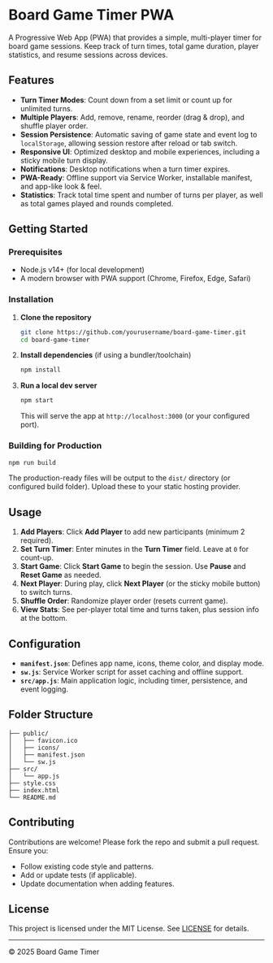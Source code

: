 # Board Game Timer PWA

A Progressive Web App (PWA) that provides a simple, multi-player timer for board game sessions. Keep track of turn times, total game duration, player statistics, and resume sessions across devices.

## Features

* **Turn Timer Modes**: Count down from a set limit or count up for unlimited turns.
* **Multiple Players**: Add, remove, rename, reorder (drag & drop), and shuffle player order.
* **Session Persistence**: Automatic saving of game state and event log to `localStorage`, allowing session restore after reload or tab switch.
* **Responsive UI**: Optimized desktop and mobile experiences, including a sticky mobile turn display.
* **Notifications**: Desktop notifications when a turn timer expires.
* **PWA-Ready**: Offline support via Service Worker, installable manifest, and app-like look & feel.
* **Statistics**: Track total time spent and number of turns per player, as well as total games played and rounds completed.

## Getting Started

### Prerequisites

* Node.js v14+ (for local development)
* A modern browser with PWA support (Chrome, Firefox, Edge, Safari)

### Installation

1. **Clone the repository**

   ```bash
   git clone https://github.com/yourusername/board-game-timer.git
   cd board-game-timer
   ```

2. **Install dependencies** (if using a bundler/toolchain)

   ```bash
   npm install
   ```

3. **Run a local dev server**

   ```bash
   npm start
   ```

   This will serve the app at `http://localhost:3000` (or your configured port).

### Building for Production

```bash
npm run build
```

The production-ready files will be output to the `dist/` directory (or configured build folder). Upload these to your static hosting provider.

## Usage

1. **Add Players**: Click **Add Player** to add new participants (minimum 2 required).
2. **Set Turn Timer**: Enter minutes in the **Turn Timer** field. Leave at `0` for count-up.
3. **Start Game**: Click **Start Game** to begin the session. Use **Pause** and **Reset Game** as needed.
4. **Next Player**: During play, click **Next Player** (or the sticky mobile button) to switch turns.
5. **Shuffle Order**: Randomize player order (resets current game).
6. **View Stats**: See per-player total time and turns taken, plus session info at the bottom.

## Configuration

* **`manifest.json`**: Defines app name, icons, theme color, and display mode.
* **`sw.js`**: Service Worker script for asset caching and offline support.
* **`src/app.js`**: Main application logic, including timer, persistence, and event logging.

## Folder Structure

```
├── public/
│   ├── favicon.ico
│   ├── icons/
│   ├── manifest.json
│   └── sw.js
├── src/
│   └── app.js
├── style.css
├── index.html
└── README.md
```

## Contributing

Contributions are welcome! Please fork the repo and submit a pull request. Ensure you:

* Follow existing code style and patterns.
* Add or update tests (if applicable).
* Update documentation when adding features.

## License

This project is licensed under the MIT License. See [LICENSE](LICENSE) for details.

---

© 2025 Board Game Timer
